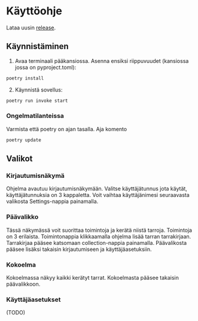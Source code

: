 # Käyttöohje

Lataa uusin [release](https://github.com/suitsuke/ot-harjoitustyo/releases/tag/viikko6).


## Käynnistäminen

1. Avaa terminaali pääkansiossa. Asenna ensiksi riippuvuudet (kansiossa jossa on pyproject.toml):

```bash
poetry install
```

2. Käynnistä sovellus:

```bash
poetry run invoke start
```

### Ongelmatilanteissa
Varmista että poetry on ajan tasalla. Aja komento
```bash
poetry update
```

## Valikot

### Kirjautumisnäkymä

Ohjelma avautuu kirjautumisnäkymään. Valitse käyttäjätunnus jota käytät, käyttäjätunnuksia on 3 kappaletta. Voit vaihtaa käyttäjänimesi seuraavasta valikosta Settings-nappia painamalla.

### Päävalikko

Tässä näkymässä voit suorittaa toimintoja ja kerätä niistä tarroja. Toimintoja on 3 erilaista.
Toimintonappia klikkaamalla ohjelma lisää tarran tarrakirjaan. Tarrakirjaa pääsee katsomaan collection-nappia painamalla.
Päävalikosta pääsee lisäksi takaisin kirjautumiseen ja käyttäjäasetuksiin.

### Kokoelma

Kokoelmassa näkyy kaikki kerätyt tarrat. Kokoelmasta pääsee takaisin päävalikkoon.

### Käyttäjäasetukset

(TODO)



